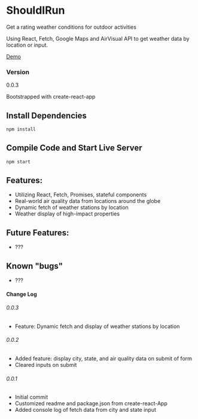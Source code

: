# ShouldIRun

Get a rating weather conditions for outdoor activities

Using React, Fetch, Google Maps and AirVisual API to get weather data by location or input.

[Demo](https://jbratcher.github.io/ShouldIRun)


### Version

0.0.3

Bootstrapped with create-react-app


## Install Dependencies

```bash
npm install
```

## Compile Code and Start Live Server

```bash
npm start
```

## Features:

* Utilizing React, Fetch, Promises, stateful components
* Real-world air quality data from locations around the globe
* Dynamic fetch of weather stations by location
* Weather display of high-impact properties

## Future Features:

* ???

## Known "bugs"

* ???

#### Change Log

###### 0.0.3

* Feature: Dynamic fetch and display of weather stations by location

###### 0.0.2

* Added feature: display city, state, and air quality data on submit of form
* Cleared inputs on submit


###### 0.0.1

* Initial commit
* Customized readme and package.json from create-react-App
* Added console log of fetch data from city and state input
